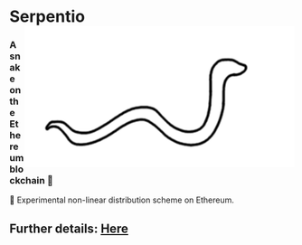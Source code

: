 # Serpentio <img align="right" src="https://github.com/AlberErre/serpentio-solidity/blob/master/snake.gif" height="250px" alt="serpentio">

### A snake on the Ethereum blockchain 🐍 
 
🔧 Experimental non-linear distribution scheme on Ethereum.

## Further details: [Here](https://medium.com/@alber_erre/serpentio-a-snake-on-the-ethereum-blockchain-non-linear-distribution-scheme-b116bfa187d8)


